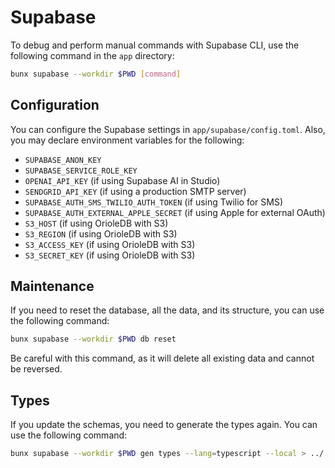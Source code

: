 # Supabase

To debug and perform manual commands with Supabase CLI, use the following
command in the `app` directory:

```bash
bunx supabase --workdir $PWD [command]
```

## Configuration

You can configure the Supabase settings in `app/supabase/config.toml`. Also, you
may declare environment variables for the following:

- `SUPABASE_ANON_KEY`
- `SUPABASE_SERVICE_ROLE_KEY`
- `OPENAI_API_KEY` (if using Supabase AI in Studio)
- `SENDGRID_API_KEY` (if using a production SMTP server)
- `SUPABASE_AUTH_SMS_TWILIO_AUTH_TOKEN` (if using Twilio for SMS)
- `SUPABASE_AUTH_EXTERNAL_APPLE_SECRET` (if using Apple for external OAuth)
- `S3_HOST` (if using OrioleDB with S3)
- `S3_REGION` (if using OrioleDB with S3)
- `S3_ACCESS_KEY` (if using OrioleDB with S3)
- `S3_SECRET_KEY` (if using OrioleDB with S3)

## Maintenance

If you need to reset the database, all the data, and its structure, you can use
the following command:

```bash
bunx supabase --workdir $PWD db reset
```

Be careful with this command, as it will delete all existing data and cannot be
reversed.

## Types

If you update the schemas, you need to generate the types again. You can use the
following command:

```bash
bunx supabase --workdir $PWD gen types --lang=typescript --local > ../../../../sdk/vircadia-world-sdk-ts/schema/schema.database.ts
```
